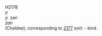 <body>
  <p>H2178<br>  זן  <br> זַן  ‎  zan  <br><i>zan </i><br>(Chaldee); corresponding to <a href="h2177.htm">2177</a>  <i>sort: - </i>kind.<br></p>
 </body>